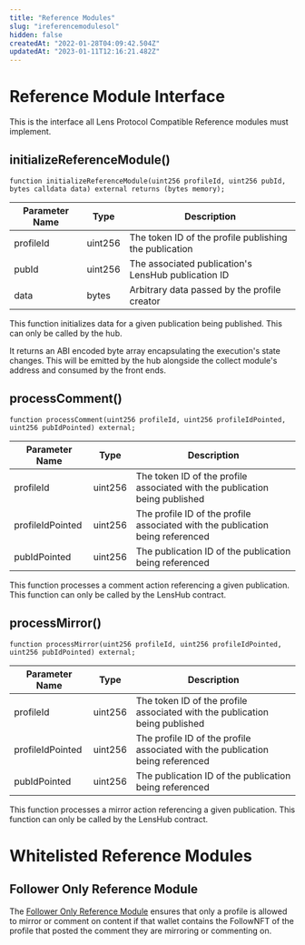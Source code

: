 ```yaml
---
title: "Reference Modules"
slug: "ireferencemodulesol"
hidden: false
createdAt: "2022-01-28T04:09:42.504Z"
updatedAt: "2023-01-11T12:16:21.482Z"
---
```


# Reference Module Interface

This is the interface all Lens Protocol Compatible Reference modules must implement.

## initializeReferenceModule()

`function initializeReferenceModule(uint256 profileId, uint256 pubId, bytes calldata data) external returns (bytes memory);`

| Parameter Name | Type    | Description                                            |
| -------------- | ------- | ------------------------------------------------------ |
| profileId      | uint256 | The token ID of the profile publishing the publication |
| pubId          | uint256 | The associated publication's LensHub publication ID    |
| data           | bytes   | Arbitrary data passed by the profile creator           |

This function initializes data for a given publication being published. This can only be called by the hub.

It returns an ABI encoded byte array encapsulating the execution's state changes. This will be emitted by the hub alongside the collect module's address and consumed by the front ends.

## processComment()

`function processComment(uint256 profileId, uint256 profileIdPointed, uint256 pubIdPointed) external;`

| Parameter Name   | Type    | Description                                                                    |
| ---------------- | ------- | ------------------------------------------------------------------------------ |
| profileId        | uint256 | The token ID of the profile associated with the publication being published    |
| profileIdPointed | uint256 | The profile ID of the profile associated with the publication being referenced |
| pubIdPointed     | uint256 | The publication ID of the publication being referenced                         |

This function processes a comment action referencing a given publication. This function can only be called by the LensHub contract.

## processMirror()

`function processMirror(uint256 profileId, uint256 profileIdPointed, uint256 pubIdPointed) external;`

| Parameter Name   | Type    | Description                                                                    |
| ---------------- | ------- | ------------------------------------------------------------------------------ |
| profileId        | uint256 | The token ID of the profile associated with the publication being published    |
| profileIdPointed | uint256 | The profile ID of the profile associated with the publication being referenced |
| pubIdPointed     | uint256 | The publication ID of the publication being referenced                         |

This function processes a mirror action referencing a given publication. This function can only be called by the LensHub contract.

# Whitelisted Reference Modules

## Follower Only Reference Module

The [Follower Only Reference Module](https://github.com/lens-protocol/lens-protocol/blob/main/contracts/core/modules/reference/FollowerOnlyReferenceModule.sol) ensures that only a profile is allowed to mirror or comment on content if that wallet contains the FollowNFT of the profile that posted the comment they are mirroring or commenting on.
